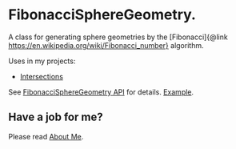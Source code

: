 # FibonacciSphereGeometry.

A class for generating sphere geometries by the [Fibonacci]{@link https://en.wikipedia.org/wiki/Fibonacci_number} algorithm.

Uses in my projects:
 * [Intersections](../intersections)

See [FibonacciSphereGeometry API](https://raw.githack.com/anhr/commonNodeJS/master/FibonacciSphere/jsdoc/index.html) for details.
[Example](https://raw.githack.com/anhr/commonNodeJS/master/FibonacciSphere/Examples/index.html).

 ## Have a job for me?
Please read [About Me](https://anhr.github.io/AboutMe/).
